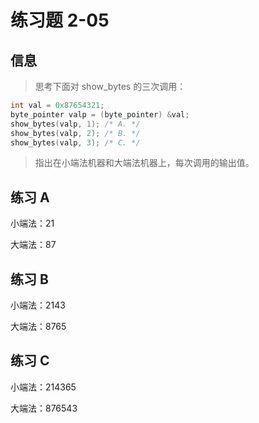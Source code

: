 # 练习题 2-05

## 信息

> 思考下面对 show_bytes 的三次调用：

```c++
int val = 0x87654321;
byte_pointer valp = (byte_pointer) &val;
show_bytes(valp, 1); /* A. */
show_bytes(valp, 2); /* B. */
show_bytes(valp, 3); /* C. */
```

> 指出在小端法机器和大端法机器上，每次调用的输出值。

## 练习 A

小端法：21

大端法：87

## 练习 B

小端法：2143

大端法：8765

## 练习 C

小端法：214365

大端法：876543
